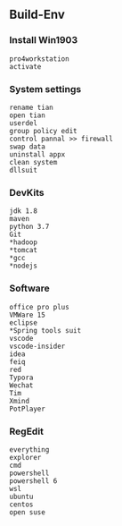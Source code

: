 ## Build-Env

### Install Win1903

```
pro4workstation
activate
```

### System settings

```
rename tian
open tian
userdel
group policy edit
control pannal >> firewall
swap data
uninstall appx
clean system
dllsuit
```

### DevKits

```
jdk 1.8
maven
python 3.7
Git
*hadoop
*tomcat
*gcc
*nodejs
```

### Software

```
office pro plus
VMWare 15
eclipse
*Spring tools suit
vscode
vscode-insider
idea
feiq
red
Typora
Wechat
Tim
Xmind
PotPlayer
```

### RegEdit

```
everything
explorer
cmd
powershell
powershell 6
wsl
ubuntu
centos
open suse
```

